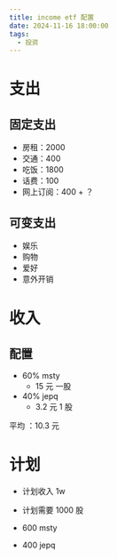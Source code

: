 ```yaml
---
title: income etf 配置
date: 2024-11-16 18:00:00
tags:
  - 投资
---
```


# 支出

## 固定支出

- 房租：2000
- 交通：400
- 吃饭：1800
- 话费：100
- 网上订阅：400 + ？

## 可变支出

- 娱乐
- 购物
- 爱好
- 意外开销

# 收入

## 配置

- 60% msty
  - 15 元 一股
- 40% jepq
  - 3.2 元 1 股

平均 ：10.3 元

# 计划

- 计划收入 1w
- 计划需要 1000 股

- 600 msty
- 400 jepq
